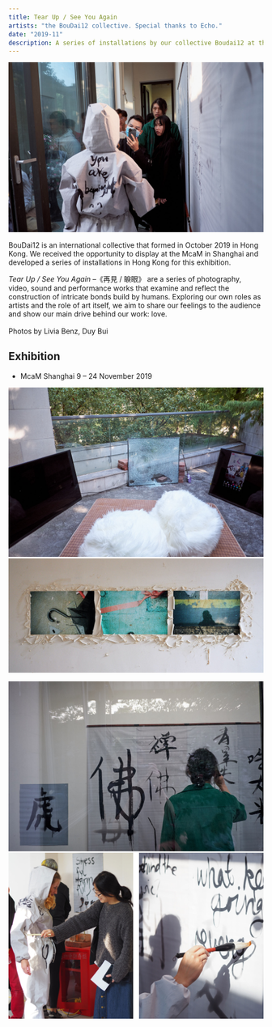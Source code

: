 ```yaml
---
title: Tear Up / See You Again
artists: "the BouDai12 collective. Special thanks to Echo."
date: "2019-11"
description: A series of installations by our collective Boudai12 at the Ming Contemporary Art Museum in Shanghai
---
```

<div class="medium">

![](./tearupseeyouagain-14.jpg)

</div>

BouDai12 is an international collective that formed in October 2019 in Hong Kong.
We received the opportunity to display at the McaM in Shanghai and developed a series of installations in Hong Kong for this exhibition.

_Tear Up / See You Again_ –《再見 / 睙眼》 are a series of photography, video, sound and performance works that examine and reflect the construction of intricate bonds build by humans. Exploring our own roles as artists and the role of art itself, we aim to share our feelings to the audience and show our main drive behind our work: love.
<br>
<br>
Photos by Livia Benz, Duy Bui

## Exhibition
- McaM Shanghai 9 – 24 November 2019


<div class="full">

![](./tearupseeyouagain-1.jpg)
![](./tearupseeyouagain-6.jpg)

</div>


<div class="full">

![](./tearupseeyouagain-8.jpg)
![](./tearupseeyouagain-9.jpg)

</div>


